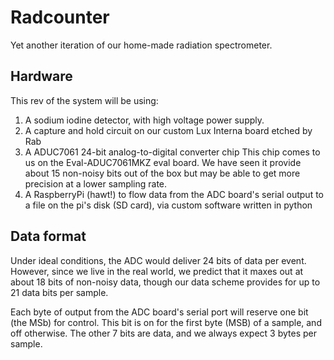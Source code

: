 Radcounter
==========
Yet another iteration of our home-made radiation spectrometer.

Hardware
--------
This rev of the system will be using:

1. A sodium iodine detector, with high voltage power supply.
2. A capture and hold circuit on our custom Lux Interna board etched by Rab
3. A ADUC7061 24-bit analog-to-digital converter chip
   This chip comes to us on the Eval-ADUC7061MKZ eval board.
   We have seen it provide about 15 non-noisy bits out of the box
   but may be able to get more precision at a lower sampling rate.
4. A RaspberryPi (hawt!) to flow data from the ADC board's serial
   output to a file on the pi's disk (SD card), via custom software
   written in python

Data format
-----------

Under ideal conditions, the ADC would deliver 24 bits of data per event.
However, since we live in the real world, we predict that it maxes out
at about 18 bits of non-noisy data, though our data scheme provides for
up to 21 data bits per sample.

Each byte of output from the ADC board's serial port will reserve one
bit (the MSb) for control. This bit is on for the first byte (MSB) of
a sample, and off otherwise. The other 7 bits are data, and we always
expect 3 bytes per sample.
